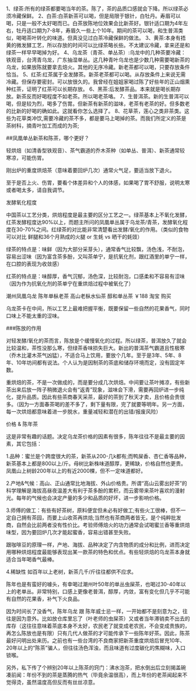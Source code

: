 1、绿茶:所有的绿茶都要喝当年的茶。陈了，茶的品质口感就会下降。所以绿茶必须冷藏保鲜。
2、白茶:白茶新茶可以喝，但是局限于银针，白牡丹。寿眉可以喝，只是一般不太好喝而已。白茶放陈地位效果会比新茶好。银针适口期为4年左右，牡丹适口期为7-8年，寿眉久一些上个10年。期间的茶可以喝，和生普洱类似，喝喝茶叶转化的味道。但真没见过白茶冷藏保鲜的做法。
3、黄茶:本身有捂黄的微发酵工艺，所以存放的时间可以比绿茶略长些。不太建议冷藏，拿来还是和绿茶一样早早喝掉为好。
4、乌龙茶（青茶、单丛茶）:乌龙中的几种茶要冷藏：铁观音，台湾青乌龙，广东抽湿单丛。这几种青叶乌龙也是少数几种需要喝新茶的乌龙，如果放陈就要拿去焙火。其他的无序冷藏。新老茶都可以喝，只要存放条件恰当。
5、红茶:红茶属于全发酵茶。新茶老茶都可以喝。从存放条件上来说无需冷藏。但保存要密封。可以放很久的。我曾经在姐姐家喝过陈了好些年的正山烟熏种红茶，证明了红茶可以长期存放。
6、黑茶:后发酵茶品。本来就是喝长期存放。新茶反而好喝程度不如老茶。所以喝老茶咯。
7、生普洱茶。新的生普洱可以喝，但是较为烈，喝多了伤胃。但新茶有新茶的滋味，老茶有老茶的好。但多数老的比新的好喝的确如此。这就看你怎么选择了。
8、花草茶，莲心之类非茶类。这些为花草类冲饮,需要冷藏的茶不多，都是要马上喝掉的茶。而我们所定义的茶是茶树科，摘青叶加工而成的为茶;

##凤凰单丛新茶和陈茶，哪个更好？

轻烘焙（如清香型铁观音）、茶气霸道的乔木茶种（如单丛、普洱）、新茶通常较 寒凉，可能伤胃。

刚出炉的重度烘焙茶（意味着要回炉几次）通常火气足，要适当放下退火。

至于是否上火、伤胃，要看个体差异和个人的体感，如果喝了胃不舒服，说明太寒或者喝太多，请自我调节。

发酵氧化程度


中国茶以工艺分类，烘焙程度是最主要的区分工艺之一。绿茶基本上不氧化发酵，红茶发酵程度达90%以上，而题主所问的凤凰单丛属于乌龙茶/青茶，发酵氧化程度在30-70%之间。红绿茶的对比能非常清楚看出发酵/氧化的作用。（类似的食物可以对比 鲜腿和36个月熟成的火腿 or 生蚝 vs 晒干的蚝豉）

绿茶的特点是：味鲜（因为大部分采芽头），通常香气比较飘，汤色浅，不耐泡，容易出涩味（因为富含茶多酚，又叫茶单宁，是抗氧化剂，跟红酒里的单宁一样，在口腔的表现为收敛感）

红茶的特点是：味醇厚，香气沉郁，汤色深，比较耐泡，口感柔和不容易有涩味（因为作为抗氧化剂的茶单宁在重烘焙过程中被氧化了）

潮州凤凰乌龙 陈年单枞老茶 高山老枞水仙茶 醇和单丛茶 ￥188 淘宝 购买

乌龙茶卡在中间，所以工艺上最难把握平衡，既要保留一些自然的花果香气，同时口味上不能太重的涩味。

###陈放的作用

对轻发酵/氧化的茶而言，陈放是个缓慢氧化的过程。所以绿茶，普洱放久了就会比较温和，茶性没那么寒，但绿茶香味损失巨大。新出的普洱茶气霸道且性极寒（乔木比灌木茶气凶猛），不适合马上饮用，要放个几年。至于是3年、5年、8年、10年坊间都有说法。个人认为是因制茶的茶底和储存环境而定，没有固定年数。

重烘焙的茶，不是一次做成的，而是要分成几次烘焙。中间要让茶叶摊凉，有些新茶出来后放一阵子稍微退火会有“返青”现象，滋味会下滑，需要再回炉进一步纯化，提升品质。因此有些茶商春天采茶，最好的茶到了秋天才卖，且价格会贵很多。（因为一方面春茶喝的差不多了，剩下量有限，完了就要等明年。另一方面，每一次烘焙都意味着进一步脱水，重量减轻和潜在的出错/报废风险）

价格 & 陈年茶

这是非常有趣的话题。决定乌龙茶价格的因素有很多，陈年往往不是最主要的因素，其它包括：

1.品种：蜜兰是个跨度很大的茶，新茶从200-几k都有;而鸭屎香、杏仁香等品种，新茶基本上都是800以上/斤。母树比新株味道醇厚，更稀缺，价格自然也更贵。凤凰山上树龄200年以上的有近2000棵，但不一定味道都好。

2.产地&气候：高山、正山通常比地海拔、外山价格贵。所谓“高山云雾出好茶”的科学理解是海拔高昼夜温差大有利于茶多酚的累积，而云雾带来茶叶喜欢的漫射光。每年的气候也会决定产量的多少和品质的好坏，进一步影响价格。

3.师傅的做工：有些有好茶树，原料便宜但未必有好做工;有些火工很棒，但不一定自己拥有茶园，而要上山收茶再烘焙;当然也有茶商两者皆无，是个纯粹批发商，自然会比前两者没有性价比。考验师傅焙火的功力通常会试喝蜜兰香等重烘焙味型，因为要回炉几次才能起蜜香，容易出错甚至失败。

跟咖啡豆的原理一样，产地、海拔、品种决定了内含物质的成分和比例，进而决定用哪种烘焙程度最能够表现出某一款茶的特色和优点。有些轻烘焙的乌龙茶本身就适合当年喝香气最棒。

4.稀缺性 如百年以上老树，新茶几千/斤往往都供不应求。

陈年也是有蛮好的噱头，有幸喝过潮州叶50年的单丛虫屎茶，也喝过30-40年以上的老单丛。非常特别，口感上更像老普洱，醇厚，内敛，富有变化但几乎不可能有自然的花果香，补气下火良品。


因为时间长了没香气，陈年乌龙 跟 陈年威士忌一样，一开始都不是刻意为之，往往是因为意外。比如放仓库里忘了（叶老师的虫屎茶）又或者当年滞销卖不出去的库存（这往往意味着茶底本身不太好，农民老了就变成老农民，不会变成贵族的，再怎么陈放也是有限）只有几代人做茶的才可能传承下一些陈年好茶。因此，陈茶最好问明出处来历。之前也有一些台湾的不良商家把新茶重度烘焙后冒充10年、20年以上的“陈茶”骗人，但往往汤色浑浊，而且味道有过度碳化的焦糊味，入口锁喉。

另外，私下传了个辨别20年以上陈茶的窍门：沸水泡茶，把水倒出后立刻揭盖碗凑前闻：年份不到的茶是蒸腾的热气（毕竟余温很高），而上年份的老茶闻起来不觉得烫，虽然温度高但反而有丝丝凉意。

